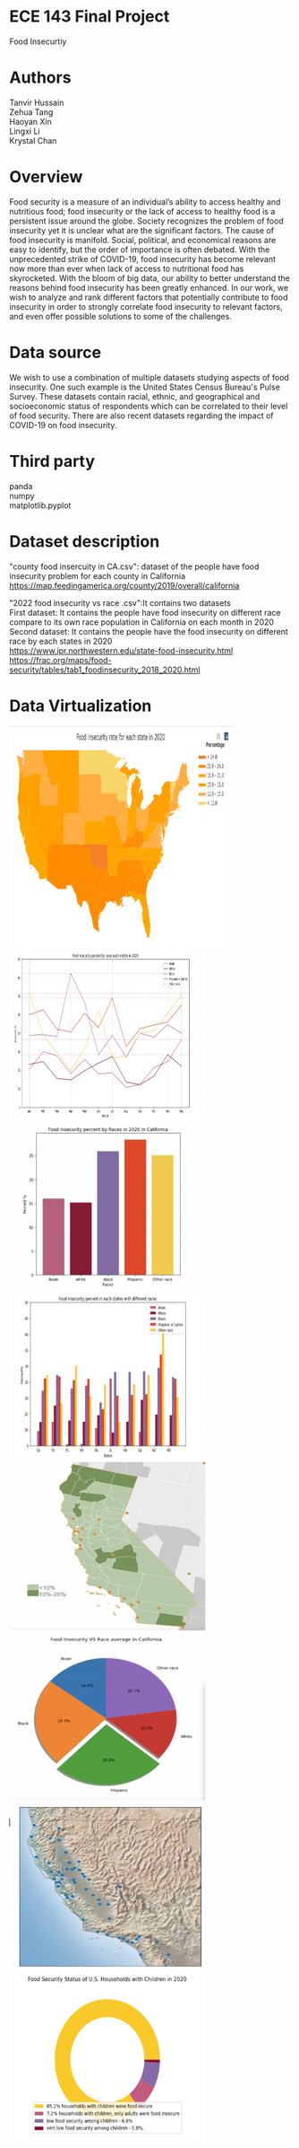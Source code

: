 # ECE 143 Final Project
Food Insecurtiy<br>

# Authors
Tanvir Hussain<br>
Zehua Tang<br>
Haoyan Xin<br>
Lingxi Li<br>
Krystal Chan<br>


# Overview
Food security is a measure of an individual’s ability to access healthy and nutritious food; food insecurity or the lack of access to healthy food is a persistent issue around the globe. Society recognizes the problem of food insecurity yet it is unclear what are the significant factors. The cause of food insecurity is manifold. Social, political, and economical reasons are easy to identify, but the order of importance is often debated. With the unprecedented strike of COVID-19, food insecurity has become relevant now more than ever when lack of access to nutritional food has skyrocketed. With the bloom of big data, our ability to better understand the reasons behind food insecurity has been greatly enhanced. In our work, we wish to analyze and rank different factors that potentially contribute to food insecurity in order to strongly correlate food insecurity to relevant factors, and even offer possible solutions to some of the challenges. 

# Data source
We wish to use a combination of multiple datasets studying aspects of food insecurity. One such example is the United States Census Bureau's Pulse Survey. These datasets contain racial, ethnic, and geographical and socioeconomic status of respondents which can be correlated to their level of food security. There are also recent datasets regarding the impact of COVID-19 on food insecurity.

# Third party
panda<br>
numpy<br>
matplotlib.pyplot<br>


# Dataset description
"county food insercuity in CA.csv": dataset of the people have food insecurity problem for each county in California<br>
https://map.feedingamerica.org/county/2019/overall/california<br>

"2022 food insecurity vs race .csv":It contains two datasets<br>
First dataset: It contains the people have food insecurity on different race  compare to its own race population in California on each month in 2020<br>
Second dataset: It contains the people have the food insecurity on different race by each states in 2020<br>
https://www.ipr.northwestern.edu/state-food-insecurity.html<br>
https://frac.org/maps/food-security/tables/tab1_foodinsecurity_2018_2020.html<br>

# Data Virtualization
<img src="Image/Food%20insecurity%20rate%20for%20each%20state%20in%202020.png" width ="400" height="400">
<img src="Image/race.png" width ="350" height="300">
<img src="Image/overall.png" width ="350" height="300">
<img src="Image/state.png" width ="350" height="300">

<img src="Image/CA city food.png" width ="350" height="300">
<img src="Image/food insecurity.png" width ="350" height="300">

<img src="Image\Geographic_Coordinates_Superimposed_on_California_map.PNG"  width ="350" height="300">

<img src="Image/Food%20Security%20Status%20of%20U.S.%20Households%20with%20Children%20in%202020.png" width ="350" height="300">
<br>


